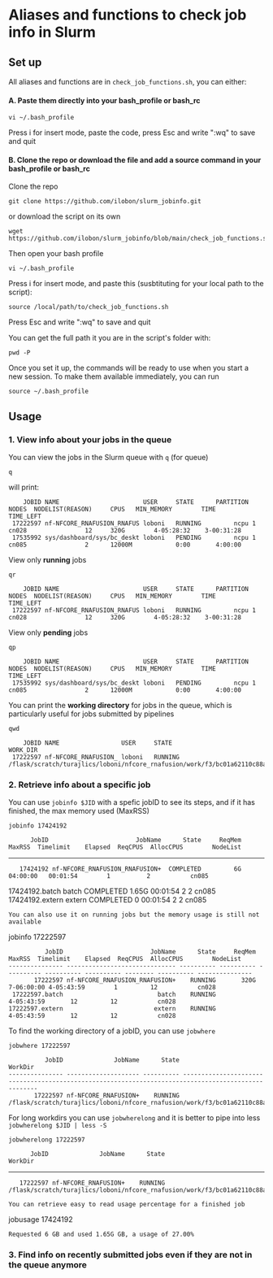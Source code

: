 # Aliases and functions to check job info in Slurm


## Set up

All aliases and functions are in `check_job_functions.sh`, you can either:

#### A. Paste them directly into your bash_profile or bash_rc
```
vi ~/.bash_profile
```
Press i for insert mode, paste the code, press Esc and write ":wq" to save and quit

#### B. Clone the repo or download the file and add a source command in your bash_profile or bash_rc

Clone the repo
```
git clone https://github.com/ilobon/slurm_jobinfo.git
```
or download the script on its own
```
wget https://github.com/ilobon/slurm_jobinfo/blob/main/check_job_functions.sh
```
Then open your bash profile
```
vi ~/.bash_profile
```
Press i for insert mode, and paste this (susbtituting for your local path to the script):
```
source /local/path/to/check_job_functions.sh
```
Press Esc and write ":wq" to save and quit

You can get the full path it you are in the script's folder with:
```
pwd -P
```

Once you set it up, the commands will be ready to use when you start a new session. To make them available immediately, you can run
```
source ~/.bash_profile
```
## Usage

### 1. View info about your jobs in the queue 

You can view the jobs in the Slurm queue with `q` (for queue)
```
q
```
will print:
```
    JOBID NAME                       USER     STATE      PARTITION NODES  NODELIST(REASON)     CPUS   MIN_MEMORY        TIME     TIME_LEFT
 17222597 nf-NFCORE_RNAFUSION_RNAFUS loboni   RUNNING         ncpu 1      cn028                12     320G        4-05:28:32    3-00:31:28
 17535992 sys/dashboard/sys/bc_deskt loboni   PENDING         ncpu 1      cn085                2      12000M            0:00       4:00:00
```
View only **running** jobs
```
qr
```
```
    JOBID NAME                       USER     STATE      PARTITION NODES  NODELIST(REASON)     CPUS   MIN_MEMORY        TIME     TIME_LEFT
 17222597 nf-NFCORE_RNAFUSION_RNAFUS loboni   RUNNING         ncpu 1      cn028                12     320G        4-05:28:32    3-00:31:28
```
View only **pending** jobs
```
qp
```
```
    JOBID NAME                       USER     STATE      PARTITION NODES  NODELIST(REASON)     CPUS   MIN_MEMORY        TIME     TIME_LEFT
 17535992 sys/dashboard/sys/bc_deskt loboni   PENDING         ncpu 1      cn085                2      12000M            0:00       4:00:00
```
You can print the **working directory** for jobs in the queue, which is particularly useful for jobs submitted by pipelines
```
qwd
```
```
    JOBID NAME                 USER     STATE                                                                                             WORK_DIR
 17222597 nf-NFCORE_RNAFUSION_ loboni   RUNNING            /flask/scratch/turajlics/loboni/nfcore_rnafusion/work/f3/bc01a62110c88ac7bdcd5846aa694e
```

### 2. Retrieve info about a specific job

You can use `jobinfo $JID` with a spefic jobID to see its steps, and if it has finished, the max memory used (MaxRSS)
```
jobinfo 17424192
```
          JobID                        JobName      State     ReqMem     MaxRSS  Timelimit    Elapsed  ReqCPUS  AllocCPUS        NodeList 
--------------- ------------------------------ ---------- ---------- ---------- ---------- ---------- -------- ---------- --------------- 
       17424192 nf-NFCORE_RNAFUSION_RNAFUSION+  COMPLETED         6G              04:00:00   00:01:54        1          2           cn085 
 17424192.batch                          batch  COMPLETED                 1.65G              00:01:54        2          2           cn085 
17424192.extern                         extern  COMPLETED                     0              00:01:54        2          2           cn085 
```
You can also use it on running jobs but the memory usage is still not available
```
jobinfo 17222597
```
          JobID                        JobName      State     ReqMem     MaxRSS  Timelimit    Elapsed  ReqCPUS  AllocCPUS        NodeList 
--------------- ------------------------------ ---------- ---------- ---------- ---------- ---------- -------- ---------- --------------- 
       17222597 nf-NFCORE_RNAFUSION_RNAFUSION+    RUNNING       320G            7-06:00:00 4-05:43:59        1         12           cn028 
 17222597.batch                          batch    RUNNING                                  4-05:43:59       12         12           cn028 
17222597.extern                         extern    RUNNING                                  4-05:43:59       12         12           cn028 
```
To find the working directory of a jobID, you can use `jobwhere`
```
jobwhere 17222597
```
```
          JobID              JobName      State                                                                                              WorkDir 
--------------- -------------------- ---------- ---------------------------------------------------------------------------------------------------- 
       17222597 nf-NFCORE_RNAFUSION+    RUNNING              /flask/scratch/turajlics/loboni/nfcore_rnafusion/work/f3/bc01a62110c88ac7bdcd5846aa694e 
```
For long workdirs you can use `jobwherelong` and it is better to pipe into less `jobwherelong $JID | less -S`
```
jobwherelong 17222597
```
          JobID              JobName      State                                                                                                                                                                                                                                                                                                      WorkDir 
--------------- -------------------- ---------- ------------------------------------------------------------------------------------------------------------------------------------------------------------------------------------------------------------------------------------------------------------------------------------------------------------ 
       17222597 nf-NFCORE_RNAFUSION+    RUNNING                                                                                                                                                                                                                      /flask/scratch/turajlics/loboni/nfcore_rnafusion/work/f3/bc01a62110c88ac7bdcd5846aa694e
```
You can retrieve easy to read usage percentage for a finished job
```
jobusage 17424192
```
Requested 6 GB and used 1.65G GB, a usage of 27.00%
```

### 3. Find info on recently submitted jobs even if they are not in the queue anymore


